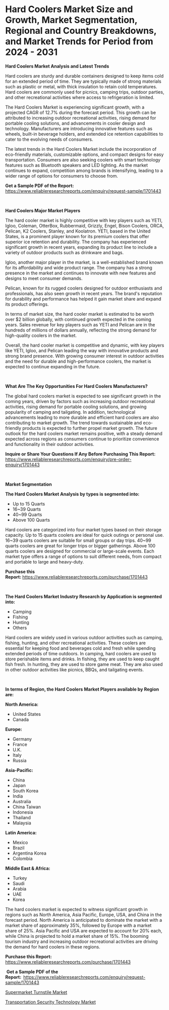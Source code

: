 <p><h1>Hard Coolers Market Size and Growth, Market Segmentation, Regional and Country Breakdowns, and Market Trends for Period from 2024 -  2031</h1></p><p><strong>Hard Coolers Market Analysis and Latest Trends</strong></p>
<p><p>Hard coolers are sturdy and durable containers designed to keep items cold for an extended period of time. They are typically made of strong materials such as plastic or metal, with thick insulation to retain cold temperatures. Hard coolers are commonly used for picnics, camping trips, outdoor parties, and other recreational activities where access to refrigeration is limited.</p><p>The Hard Coolers Market is experiencing significant growth, with a projected CAGR of 12.7% during the forecast period. This growth can be attributed to increasing outdoor recreational activities, rising demand for portable cooling solutions, and advancements in cooler design and technology. Manufacturers are introducing innovative features such as wheels, built-in beverage holders, and extended ice retention capabilities to cater to the evolving needs of consumers.</p><p>The latest trends in the Hard Coolers Market include the incorporation of eco-friendly materials, customizable options, and compact designs for easy transportation. Consumers are also seeking coolers with smart technology features such as Bluetooth speakers and LED lighting. As the market continues to expand, competition among brands is intensifying, leading to a wider range of options for consumers to choose from.</p></p>
<p><strong>Get a Sample PDF of the Report:&nbsp;</strong> <a href="https://www.reliableresearchreports.com/enquiry/request-sample/1701443">https://www.reliableresearchreports.com/enquiry/request-sample/1701443</a></p>
<p>&nbsp;</p>
<p><strong>Hard Coolers Major Market Players</strong></p>
<p><p>The hard cooler market is highly competitive with key players such as YETI, Igloo, Coleman, OtterBox, Rubbermaid, Grizzly, Engel, Bison Coolers, ORCA, Pelican, K2 Coolers, Stanley, and Koolatron. YETI, based in the United States, is a prominent player known for its premium coolers that offer superior ice retention and durability. The company has experienced significant growth in recent years, expanding its product line to include a variety of outdoor products such as drinkware and bags.</p><p>Igloo, another major player in the market, is a well-established brand known for its affordability and wide product range. The company has a strong presence in the market and continues to innovate with new features and designs to meet consumer demands.</p><p>Pelican, known for its rugged coolers designed for outdoor enthusiasts and professionals, has also seen growth in recent years. The brand's reputation for durability and performance has helped it gain market share and expand its product offerings.</p><p>In terms of market size, the hard cooler market is estimated to be worth over $2 billion globally, with continued growth expected in the coming years. Sales revenue for key players such as YETI and Pelican are in the hundreds of millions of dollars annually, reflecting the strong demand for high-quality coolers in the market.</p><p>Overall, the hard cooler market is competitive and dynamic, with key players like YETI, Igloo, and Pelican leading the way with innovative products and strong brand presence. With growing consumer interest in outdoor activities and the need for durable and high-performance coolers, the market is expected to continue expanding in the future.</p></p>
<p>&nbsp;</p>
<p><strong>What Are The Key Opportunities For Hard Coolers Manufacturers?</strong></p>
<p><p>The global hard coolers market is expected to see significant growth in the coming years, driven by factors such as increasing outdoor recreational activities, rising demand for portable cooling solutions, and growing popularity of camping and tailgating. In addition, technological advancements leading to more durable and efficient hard coolers are also contributing to market growth. The trend towards sustainable and eco-friendly products is expected to further propel market growth. The future outlook for the hard coolers market remains positive, with a steady demand expected across regions as consumers continue to prioritize convenience and functionality in their outdoor activities.</p></p>
<p><strong>Inquire or Share Your Questions If Any Before Purchasing This Report:</strong> <a href="https://www.reliableresearchreports.com/enquiry/pre-order-enquiry/1701443">https://www.reliableresearchreports.com/enquiry/pre-order-enquiry/1701443</a></p>
<p>&nbsp;</p>
<p><strong>Market Segmentation</strong></p>
<p><strong>The Hard Coolers Market Analysis by types is segmented into:</strong></p>
<p><ul><li>Up to 15 Quarts</li><li>16~39 Quarts</li><li>40~99 Quarts</li><li>Above 100 Quarts</li></ul></p>
<p><p>Hard coolers are categorized into four market types based on their storage capacity. Up to 15 quarts coolers are ideal for quick outings or personal use. 16~39 quarts coolers are suitable for small groups or day trips. 40~99 quarts coolers are great for longer trips or bigger gatherings. Above 100 quarts coolers are designed for commercial or large-scale events. Each market type offers a range of options to suit different needs, from compact and portable to large and heavy-duty.</p></p>
<p><strong>Purchase this Report:&nbsp;</strong><a href="https://www.reliableresearchreports.com/purchase/1701443">https://www.reliableresearchreports.com/purchase/1701443</a></p>
<p>&nbsp;</p>
<p><strong>The Hard Coolers Market Industry Research by Application is segmented into:</strong></p>
<p><ul><li>Camping</li><li>Fishing</li><li>Hunting</li><li>Others</li></ul></p>
<p><p>Hard coolers are widely used in various outdoor activities such as camping, fishing, hunting, and other recreational activities. These coolers are essential for keeping food and beverages cold and fresh while spending extended periods of time outdoors. In camping, hard coolers are used to store perishable items and drinks. In fishing, they are used to keep caught fish fresh. In hunting, they are used to store game meat. They are also used in other outdoor activities like picnics, BBQs, and tailgating events.</p></p>
<p>&nbsp;</p>
<p><strong>In terms of Region, the Hard Coolers Market Players available by Region are:</strong></p>
<p>
    <p> <strong> North America: </strong>
        <ul>
            <li>United States</li>
            <li>Canada</li>
        </ul>
        </p> 
    <p> <strong> Europe: </strong>
        <ul>
            <li>Germany</li>
            <li>France</li>
            <li>U.K.</li>
            <li>Italy</li>
            <li>Russia</li>
        </ul>
        </p> 
    <p> <strong> Asia-Pacific: </strong>
        <ul>
            <li>China</li>
            <li>Japan</li>
            <li>South Korea</li>
            <li>India</li>
            <li>Australia</li>
            <li>China Taiwan</li>
            <li>Indonesia</li>
            <li>Thailand</li>
            <li>Malaysia</li>
        </ul>
        </p> 
    <p> <strong> Latin America: </strong>
        <ul>
            <li>Mexico</li>
            <li>Brazil</li>
            <li>Argentina Korea</li>
            <li>Colombia</li>
        </ul>
        </p> 
    <p> <strong> Middle East & Africa: </strong>
        <ul>
            <li>Turkey</li>
            <li>Saudi</li>
            <li>Arabia</li>
            <li>UAE</li>
            <li>Korea</li>
        </ul>
    </p>
    </p>
<p><p>The hard coolers market is expected to witness significant growth in regions such as North America, Asia Pacific, Europe, USA, and China in the forecast period. North America is anticipated to dominate the market with a market share of approximately 35%, followed by Europe with a market share of 25%. Asia Pacific and USA are expected to account for 20% each, while China is projected to hold a market share of 15%. The booming tourism industry and increasing outdoor recreational activities are driving the demand for hard coolers in these regions.</p></p>
<p><strong>Purchase this Report: </strong><a href="https://www.reliableresearchreports.com/purchase/1701443">https://www.reliableresearchreports.com/purchase/1701443</a></p>
<p>&nbsp;<strong>Get a Sample PDF of the Report:&nbsp;&nbsp;</strong><a href="https://www.reliableresearchreports.com/enquiry/request-sample/1701443">https://www.reliableresearchreports.com/enquiry/request-sample/1701443</a></p>
<p><strong></strong></p>
<p><p><a href="https://view.publitas.com/reportprime-1/supermarket-turnstile-market-size-market-share-and-global-market-analysis-report-2024-2031/">Supermarket Turnstile Market</a></p><p><a href="https://woozy-pyroraptor-a1f.notion.site/Transportation-Security-Technology-Market-Growth-Market-Trends-COVID-19-Impact-and-Forecasts-for--e2a0c0c46f554dd99041b53f2da9c197">Transportation Security Technology Market</a></p></p>